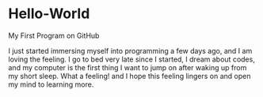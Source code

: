 # Hello-World
My First Program on GitHub


I just started immersing myself into programming a few days ago, and I am loving the feeling. I go to bed very late since I started, I dream about codes, and my computer is the first thing I want to jump on after waking up from my short sleep. What a feeling! and I hope this feeling lingers on and open my mind to learning more.
